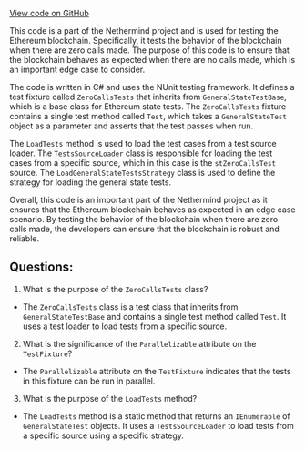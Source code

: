 [View code on GitHub](https://github.com/NethermindEth/nethermind/src/Nethermind/Ethereum.Blockchain.Test/ZeroCallsTests.cs)

This code is a part of the Nethermind project and is used for testing the Ethereum blockchain. Specifically, it tests the behavior of the blockchain when there are zero calls made. The purpose of this code is to ensure that the blockchain behaves as expected when there are no calls made, which is an important edge case to consider.

The code is written in C# and uses the NUnit testing framework. It defines a test fixture called `ZeroCallsTests` that inherits from `GeneralStateTestBase`, which is a base class for Ethereum state tests. The `ZeroCallsTests` fixture contains a single test method called `Test`, which takes a `GeneralStateTest` object as a parameter and asserts that the test passes when run.

The `LoadTests` method is used to load the test cases from a test source loader. The `TestsSourceLoader` class is responsible for loading the test cases from a specific source, which in this case is the `stZeroCallsTest` source. The `LoadGeneralStateTestsStrategy` class is used to define the strategy for loading the general state tests.

Overall, this code is an important part of the Nethermind project as it ensures that the Ethereum blockchain behaves as expected in an edge case scenario. By testing the behavior of the blockchain when there are zero calls made, the developers can ensure that the blockchain is robust and reliable.
## Questions: 
 1. What is the purpose of the `ZeroCallsTests` class?
- The `ZeroCallsTests` class is a test class that inherits from `GeneralStateTestBase` and contains a single test method called `Test`. It uses a test loader to load tests from a specific source.

2. What is the significance of the `Parallelizable` attribute on the `TestFixture`?
- The `Parallelizable` attribute on the `TestFixture` indicates that the tests in this fixture can be run in parallel.

3. What is the purpose of the `LoadTests` method?
- The `LoadTests` method is a static method that returns an `IEnumerable` of `GeneralStateTest` objects. It uses a `TestsSourceLoader` to load tests from a specific source using a specific strategy.